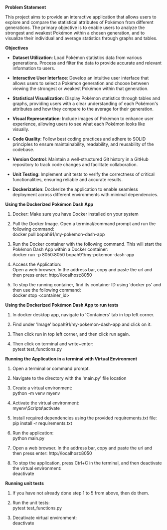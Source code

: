 **Problem Statement**

This project aims to provide an interactive application that allows users to explore and compare the statistical attributes of Pokémon from different generations. The primary objective is to enable users to analyze the strongest and weakest Pokémon within a chosen generation, and to visualize their individual and average statistics through graphs and tables.

**Objectives**
- **Dataset Utilization**: Load Pokémon statistics data from various generations. Process and filter the data to provide accurate and relevant information to users.

- **Interactive User Interface**: Develop an intuitive user interface that allows users to select a Pokémon generation and choose between viewing the strongest or weakest Pokémon within that generation.

- **Statistical Visualization**: Display Pokémon statistics through tables and graphs, providing users with a clear understanding of each Pokémon's attributes and how they compare to the average for their generation.

- **Visual Representation**: Include images of Pokémon to enhance user experience, allowing users to see what each Pokémon looks like visually.

- **Code Quality**: Follow best coding practices and adhere to SOLID principles to ensure maintainability, readability, and reusability of the codebase.

- **Version Control**: Maintain a well-structured Git history in a GitHub repository to track code changes and facilitate collaboration.

- **Unit Testing**: Implement unit tests to verify the correctness of critical functionalities, ensuring reliable and accurate results.

- **Dockerization**: Dockerize the application to enable seamless deployment across different environments with minimal dependencies.




**Using the Dockerized Pokémon Dash App**

1. Docker: Make sure you have Docker installed on your system

2. Pull the Docker Image. Open a terminal/command prompt and run the following command: <br />
docker pull bopah91/my-pokemon-dash-app

3. Run the Docker container with the following command. This will start the Pokémon Dash App within a Docker container: <br />
docker run -p 8050:8050 bopah91/my-pokemon-dash-app

4. Access the Application: <br />
Open a web browser. In the address bar, copy and paste the url and then press enter: http://localhost:8050

5. To stop the running container, find its container ID using 'docker ps' and then use the following command: <br />
docker stop <container_id>

**Using the Dockerized Pokémon Dash App to run tests**

1. In docker desktop app, navigate to 'Containers' tab in top left corner.

2. Find under 'Image' bopah91/my-pokemon-dash-app and click on it.

3. Then click run in top left corner, and then click run again.

4. Then click on terminal and write+enter: <br />
pytest test_functions.py


**Running the Application in a terminal with Virtual Environment**

1. Open a terminal or command prompt.

2. Navigate to the directory with the 'main.py' file location

3. Create a virtual environment: <br />
python -m venv myenv

4. Activate the virtual environment: <br />
myenv\Scripts\activate

5. Install required dependencies using the provided requirements.txt file: <br />
pip install -r requirements.txt

6. Run the application: <br />
python main.py

7. Open a web browser. In the address bar, copy and paste the url and then press enter: http://localhost:8050

8. To stop the application, press Ctrl+C in the terminal, and then deactivate the virtual environment: <br />
deactivate


**Running unit tests**

1. If you have not already done step 1 to 5 from above, then do them.

2. Run the unit tests: <br />
pytest test_functions.py

3. Decativate virtual environment: <br />
deactivate